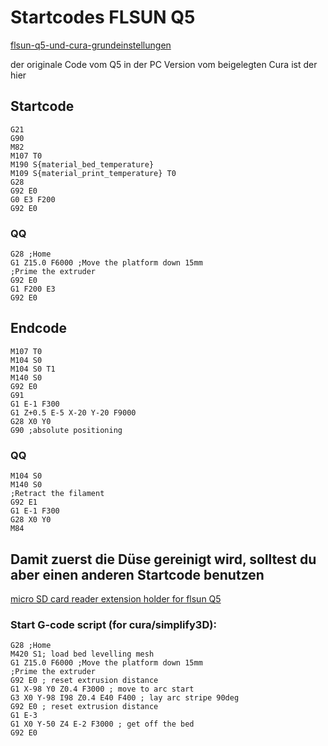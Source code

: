 # Startcodes FLSUN Q5

[flsun-q5-und-cura-grundeinstellungen](https://drucktipps3d.de/forum/topic/flsun-q5-und-cura-grundeinstellungen/#postid-115067)

der originale Code vom Q5 in der PC Version vom beigelegten Cura ist der hier


## Startcode

```
G21
G90
M82
M107 T0
M190 S{material_bed_temperature}
M109 S{material_print_temperature} T0
G28
G92 E0
G0 E3 F200
G92 E0
```

### QQ

```
G28 ;Home
G1 Z15.0 F6000 ;Move the platform down 15mm
;Prime the extruder
G92 E0
G1 F200 E3
G92 E0
```


## Endcode

```
M107 T0
M104 S0
M104 S0 T1
M140 S0
G92 E0
G91
G1 E-1 F300
G1 Z+0.5 E-5 X-20 Y-20 F9000
G28 X0 Y0
G90 ;absolute positioning
```

### QQ

```
M104 S0
M140 S0
;Retract the filament
G92 E1
G1 E-1 F300
G28 X0 Y0
M84
```

## Damit zuerst die Düse gereinigt wird, solltest du aber einen anderen Startcode benutzen

[micro SD card reader extension holder for flsun Q5](https://www.thingiverse.com/thing:4296243)


### Start G-code script (for cura/simplify3D):

```
G28 ;Home
M420 S1; load bed levelling mesh
G1 Z15.0 F6000 ;Move the platform down 15mm
;Prime the extruder
G92 E0 ; reset extrusion distance
G1 X-98 Y0 Z0.4 F3000 ; move to arc start
G3 X0 Y-98 I98 Z0.4 E40 F400 ; lay arc stripe 90deg
G92 E0 ; reset extrusion distance
G1 E-3
G1 X0 Y-50 Z4 E-2 F3000 ; get off the bed
G92 E0
```

